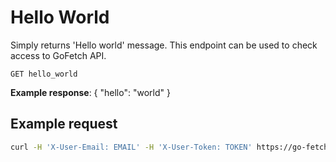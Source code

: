 # Hello World

Simply returns 'Hello world' message. This endpoint can be used to check access to GoFetch API.

`GET hello_world`

**Example response**: { "hello": "world" }

## Example request

```bash
curl -H 'X-User-Email: EMAIL' -H 'X-User-Token: TOKEN' https://go-fetch.com.au/public_api/v1/hello_world
```

